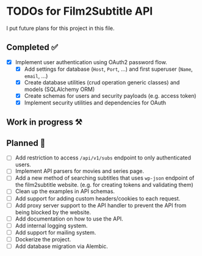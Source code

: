 # TODOs for Film2Subtitle API

I put future plans for this project in this file.

## Completed ✅

- [x] Implement user authentication using OAuth2 password flow.
    - [x] Add settings for database (`Host`, `Port`, ...) and first superuser (`Name`, `email`, ...)
    - [x] Create database utilities (crud operation generic classes) and models (SQLAlchemy ORM)
    - [x] Create schemas for users and security payloads (e.g. access token)
    - [x] Implement security utilities and dependencies for OAuth

## Work in progress ⚒️

## Planned 📝

- [ ] Add restriction to access `/api/v1/subs` endpoint to only authenticated users.
- [ ] Implement API parsers for movies and series page.
- [ ] Add a new method of searching subtitles that uses `wp-json` endpoint of the film2subtitle website.
  (e.g. for creating tokens and validating them)
- [ ] Clean up the examples in API schemas.
- [ ] Add support for adding custom headers/cookies to each request.
- [ ] Add proxy server support to the API handler to prevent the API from being blocked by the website.
- [ ] Add documentation on how to use the API.
- [ ] Add internal logging system.
- [ ] Add support for mailing system.
- [ ] Dockerize the project.
- [ ] Add database migration via Alembic.
